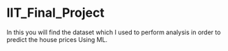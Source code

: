 # IIT_Final_Project
In this you will find the dataset which I used to perform analysis in order to predict the house prices Using ML.
